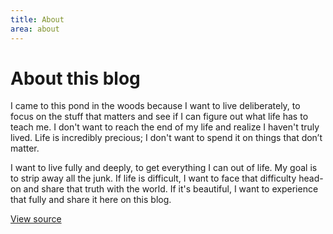 ```yaml
---
title: About
area: about
---
```


# About this blog

I came to this pond in the woods because I want to live deliberately, to focus on the stuff that matters and see if I can figure out what life has to teach me. I don't want to reach the end of my life and realize I haven't truly lived. Life is incredibly precious; I don't want to spend it on things that don’t matter.

I want to live fully and deeply, to get everything I can out of life. My goal is to strip away all the junk. If life is difficult, I want to face that difficulty head-on and share that truth with the world. If it's beautiful, I want to experience that fully and share it here on this blog.

[View source](https://github.com/WebOrigami/pondlife-js)
